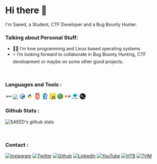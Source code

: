 # Hi there 👋

I'm Saeed, a Student, CTF Developer and a Bug Bounty Hunter.

### Talking about Personal Stuff:

- 👨‍💻 I’m love programming and Linux based operating systems
- ⚡ I’m looking forward to collaborate in Bug Bounty Hunting, CTF development or maybe on some other good projects.

<br>

### Languages and Tools :

<code><img height="20" src="https://raw.githubusercontent.com/github/explore/80688e429a7d4ef2fca1e82350fe8e3517d3494d/topics/bash/bash.png"></code>
<code><img height="20" src="https://i1.wp.com/golangdojo.com/wp-content/uploads/2021/02/Golang-Dojo-Subscribe-Horizontal.png?fit=1920%2C1080&ssl=1"></code>
<code><img height="20" src="https://raw.githubusercontent.com/github/explore/80688e429a7d4ef2fca1e82350fe8e3517d3494d/topics/c/c.png"></code>
<code><img height="20" src="https://raw.githubusercontent.com/github/explore/80688e429a7d4ef2fca1e82350fe8e3517d3494d/topics/python/python.png"></code>
<code><img height="20" src="https://raw.githubusercontent.com/github/explore/80688e429a7d4ef2fca1e82350fe8e3517d3494d/topics/html/html.png"></code>
<code><img height="20" src="https://raw.githubusercontent.com/github/explore/80688e429a7d4ef2fca1e82350fe8e3517d3494d/topics/css/css.png"></code>
<code><img height="20" src="https://raw.githubusercontent.com/github/explore/80688e429a7d4ef2fca1e82350fe8e3517d3494d/topics/javascript/javascript.png"></code>
<code><img height="20" src="https://raw.githubusercontent.com/github/explore/80688e429a7d4ef2fca1e82350fe8e3517d3494d/topics/nodejs/nodejs.png"></code>
<code><img height="20" src="https://raw.githubusercontent.com/github/explore/80688e429a7d4ef2fca1e82350fe8e3517d3494d/topics/git/git.png"></code>
<code><img height="20" src="https://raw.githubusercontent.com/github/explore/80688e429a7d4ef2fca1e82350fe8e3517d3494d/topics/docker/docker.png"></code>
<code><img height="20" src="https://raw.githubusercontent.com/github/explore/80688e429a7d4ef2fca1e82350fe8e3517d3494d/topics/terminal/terminal.png"></code>


### Github Stats :

![SAEED's github stats](https://github-readme-stats.vercel.app/api?username=zerodayrat&show_icons=true&hide_border=true)
<!--<img width="205px" src="https://github-readme-stats.vercel.app/api/top-langs/?username=zerodayrat&hide=css,shell">-->

</samp><br>
### Contact :
[![Instagram](https://img.shields.io/badge/-Instagram-bc2a8d?style=flat&logo=Instagram&logoColor=white)](https://instagram.com/zerodayrat)
[![Twitter](https://img.shields.io/badge/-Twitter-00acee?style=flat&logo=Twitter&logoColor=white)](https://twitter.com/zerodayrat)
[![Github](https://img.shields.io/badge/-Github-000000?style=flat&logo=Github&logoColor=white)](https://github.com/zerodayrat)
[![Linkedin](https://img.shields.io/badge/-LinkedIn-0e76a8?style=flat&logo=Linkedin&logoColor=white)](https://linkedin.com/in/zerodayrat)
[![YouTube](https://img.shields.io/badge/-YouTube-FC2503?style=flat&logo=YouTube&logoColor=white)](https://www.youtube.com/channel/UC5-rod7DAnKByoZmFjNZ4vg)
[![HTB](https://img.shields.io/badge/-HackTheBox-000000?style=flat&logo=codesandbox&logoColor=9FEF00)](https://app.hackthebox.eu/profile/9082)
[![THM](https://img.shields.io/badge/-TryHackMe-gray?style=flat&logo=icloud&logoColor=white)](https://tryhackme.com/p/FangX)
